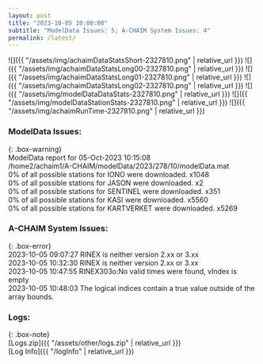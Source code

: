 ```yaml
---
layout: post
title: "2023-10-05 10:00:00"
subtitle: "ModelData Issues: 5; A-CHAIM System Issues: 4"
permalink: /latest/
---
```


![]({{ "/assets/img/achaimDataStatsShort-2327810.png" | relative_url }})
![]({{ "/assets/img/achaimDataStatsLong00-2327810.png" | relative_url }})
![]({{ "/assets/img/achaimDataStatsLong01-2327810.png" | relative_url }})
![]({{ "/assets/img/achaimDataStatsLong02-2327810.png" | relative_url }})
![]({{ "/assets/img/modelDataDataStats-2327810.png" | relative_url }})
![]({{ "/assets/img/modelDataStationStats-2327810.png" | relative_url }})
![]({{ "/assets/img/achaimRunTime-2327810.png" | relative_url }})


### ModelData Issues:  
  
{: .box-warning}  
 ModelData report for 05-Oct-2023 10:15:08   
 /home2/achaim1/A-CHAIM/modelData/2023/278/10/modelData.mat   
 0% of all possible stations for IONO were downloaded. x1048   
 0% of all possible stations for JASON were downloaded. x2   
 0% of all possible stations for SENTINEL were downloaded. x351   
 0% of all possible stations for KASI were downloaded. x5560   
 0% of all possible stations for KARTVERKET were downloaded. x5269   
  
### A-CHAIM System Issues:  
  
{: .box-error}  
2023-10-05 09:07:27 RINEX is neither version 2.xx or 3.xx  
2023-10-05 10:32:30 RINEX is neither version 2.xx or 3.xx  
2023-10-05 10:47:55 RINEX303o:No valid times were found, vIndex is empty  
2023-10-05 10:48:03 The logical indices contain a true value outside of the array bounds.  

### Logs:  
  
{: .box-note}  
[Logs.zip]({{ "/assets/other/logs.zip" | relative_url }})  
[Log Info]({{ "/logInfo" | relative_url }})  
